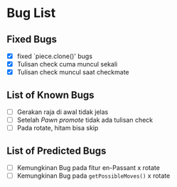# Bug List

## Fixed Bugs

- [x] fixed `piece.clone()' bugs
- [x] Tulisan check cuma muncul sekali
- [x] Tulisan check muncul saat checkmate

## List of Known Bugs

- [ ] Gerakan raja di awal tidak jelas
- [ ] Setelah *Pawn promote* tidak ada tulisan check
- [ ] Pada rotate, hitam bisa skip

## List of Predicted Bugs

- [ ] Kemungkinan Bug pada fitur en-Passant x rotate
- [ ] Kemungkinan Bug pada `getPossibleMoves()` x rotate
